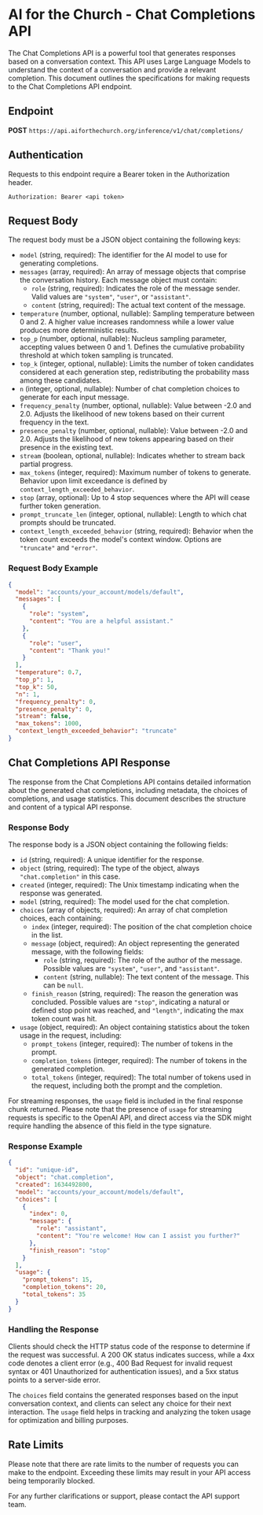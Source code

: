 # AI for the Church - Chat Completions API

The Chat Completions API is a powerful tool that generates responses based on a conversation context. This API uses Large Language Models to understand the context of a conversation and provide a relevant completion. This document outlines the specifications for making requests to the Chat Completions API endpoint.

## Endpoint

**POST** `https://api.aiforthechurch.org/inference/v1/chat/completions/`

## Authentication

Requests to this endpoint require a Bearer token in the Authorization header.

```
Authorization: Bearer <api token>
```

## Request Body

The request body must be a JSON object containing the following keys:

- `model` (string, required): The identifier for the AI model to use for generating completions.
- `messages` (array, required): An array of message objects that comprise the conversation history. Each message object must contain:
  - `role` (string, required): Indicates the role of the message sender. Valid values are `"system"`, `"user"`, or `"assistant"`.
  - `content` (string, required): The actual text content of the message.
- `temperature` (number, optional, nullable): Sampling temperature between 0 and 2. A higher value increases randomness while a lower value produces more deterministic results.
- `top_p` (number, optional, nullable): Nucleus sampling parameter, accepting values between 0 and 1. Defines the cumulative probability threshold at which token sampling is truncated.
- `top_k` (integer, optional, nullable): Limits the number of token candidates considered at each generation step, redistributing the probability mass among these candidates.
- `n` (integer, optional, nullable): Number of chat completion choices to generate for each input message.
- `frequency_penalty` (number, optional, nullable): Value between -2.0 and 2.0. Adjusts the likelihood of new tokens based on their current frequency in the text.
- `presence_penalty` (number, optional, nullable): Value between -2.0 and 2.0. Adjusts the likelihood of new tokens appearing based on their presence in the existing text.
- `stream` (boolean, optional, nullable): Indicates whether to stream back partial progress.
- `max_tokens` (integer, required): Maximum number of tokens to generate. Behavior upon limit exceedance is defined by `context_length_exceeded_behavior`.
- `stop` (array, optional): Up to 4 stop sequences where the API will cease further token generation.
- `prompt_truncate_len` (integer, optional, nullable): Length to which chat prompts should be truncated.
- `context_length_exceeded_behavior` (string, required): Behavior when the token count exceeds the model's context window. Options are `"truncate"` and `"error"`.

### Request Body Example

```json
{
  "model": "accounts/your_account/models/default",
  "messages": [
    {
      "role": "system",
      "content": "You are a helpful assistant."
    },
    {
      "role": "user",
      "content": "Thank you!"
    }
  ],
  "temperature": 0.7,
  "top_p": 1,
  "top_k": 50,
  "n": 1,
  "frequency_penalty": 0,
  "presence_penalty": 0,
  "stream": false,
  "max_tokens": 1000,
  "context_length_exceeded_behavior": "truncate"
}
```

## Chat Completions API Response

The response from the Chat Completions API contains detailed information about the generated chat completions, including metadata, the choices of completions, and usage statistics. This document describes the structure and content of a typical API response.

### Response Body

The response body is a JSON object containing the following fields:

- `id` (string, required): A unique identifier for the response.
- `object` (string, required): The type of the object, always `"chat.completion"` in this case.
- `created` (integer, required): The Unix timestamp indicating when the response was generated.
- `model` (string, required): The model used for the chat completion.
- `choices` (array of objects, required): An array of chat completion choices, each containing:
  - `index` (integer, required): The position of the chat completion choice in the list.
  - `message` (object, required): An object representing the generated message, with the following fields:
    - `role` (string, required): The role of the author of the message. Possible values are `"system"`, `"user"`, and `"assistant"`.
    - `content` (string, nullable): The text content of the message. This can be `null`.
  - `finish_reason` (string, required): The reason the generation was concluded. Possible values are `"stop"`, indicating a natural or defined stop point was reached, and `"length"`, indicating the max token count was hit.
- `usage` (object, required): An object containing statistics about the token usage in the request, including:
  - `prompt_tokens` (integer, required): The number of tokens in the prompt.
  - `completion_tokens` (integer, required): The number of tokens in the generated completion.
  - `total_tokens` (integer, required): The total number of tokens used in the request, including both the prompt and the completion.

For streaming responses, the `usage` field is included in the final response chunk returned. Please note that the presence of `usage` for streaming requests is specific to the OpenAI API, and direct access via the SDK might require handling the absence of this field in the type signature.

### Response Example

```json
{
  "id": "unique-id",
  "object": "chat.completion",
  "created": 1634492800,
  "model": "accounts/your_account/models/default",
  "choices": [
    {
      "index": 0,
      "message": {
        "role": "assistant",
        "content": "You're welcome! How can I assist you further?"
      },
      "finish_reason": "stop"
    }
  ],
  "usage": {
    "prompt_tokens": 15,
    "completion_tokens": 20,
    "total_tokens": 35
  }
}
```

### Handling the Response

Clients should check the HTTP status code of the response to determine if the request was successful. A 200 OK status indicates success, while a 4xx code denotes a client error (e.g., 400 Bad Request for invalid request syntax or 401 Unauthorized for authentication issues), and a 5xx status points to a server-side error.

The `choices` field contains the generated responses based on the input conversation context, and clients can select any choice for their next interaction. The `usage` field helps in tracking and analyzing the token usage for optimization and billing purposes.

## Rate Limits
Please note that there are rate limits to the number of requests you can make to the endpoint. Exceeding these limits may result in your API access being temporarily blocked.

For any further clarifications or support, please contact the API support team.
